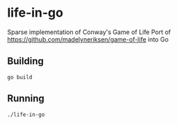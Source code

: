 # life-in-go
Sparse implementation of Conway's Game of Life
Port of https://github.com/madelyneriksen/game-of-life into Go

## Building

`go build`

## Running

`./life-in-go`
